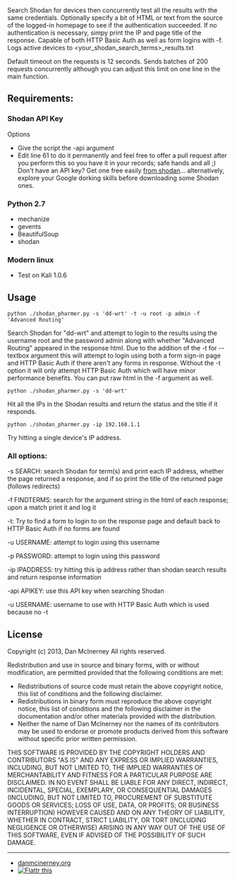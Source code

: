 Search Shodan for devices then concurrently test all the results with the same credentials. Optionally specify a bit of HTML or text from the source of the logged-in homepage to see if the authentication succeeded. If no authentication is necessary, simpy print the IP and page title of the response. Capable of both HTTP Basic Auth as well as form logins with -f. Logs active devices to <your_shodan_search_terms>_results.txt

Default timeout on the requests is 12 seconds. Sends batches of 200 requests concurrently although you can adjust this limit on one line in the main function. 


Requirements:
-----

### Shodan API Key
Options
* Give the script the -api <YOUR API KEY> argument
* Edit line 61 to do it permanently and feel free to offer a pull request after you perform this so you have it in your records; safe hands and all ;)
Don't have an API key? Get one free easily [from shodan](http://www.shodanhq.com/account/register)... alternatively, explore your Google dorking skills before downloading some Shodan ones.

### Python 2.7
* mechanize
* gevents
* BeautifulSoup
* shodan

### Modern linux
* Test on Kali 1.0.6

Usage
-----

``` shell
python ./shodan_pharmer.py -s 'dd-wrt' -t -u root -p admin -f 'Advanced Routing'
```
Search Shodan for "dd-wrt" and attempt to login to the results using the username root and the password admin along with whether "Advanced Routing" appeared in the response html. Due to the addition of the -t for --textbox argument this will attempt to login using both a form sign-in page and HTTP Basic Auth if there aren't any forms in response. Without the -t option it will only attempt HTTP Basic Auth which will have minor performance benefits. You can put raw html in the -f argument as well.


``` shell
python ./shodan_pharmer.py -s 'dd-wrt'
```
Hit all the IPs in the Shodan results and return the status and the title if it responds.


``` shell
python ./shodan_pharmer.py -ip 192.168.1.1 
```
Try hitting a single device's IP address.


### All options:

-s SEARCH: search Shodan for term(s) and print each IP address, whether the page returned a response, and if so print the title of the returned page (follows redirects)

-f FINDTERMS: search for the argument string in the html of each response; upon a match print it and log it

-t: Try to find a form to login to on the response page and default back to HTTP Basic Auth if no forms are found 

-u USERNAME: attempt to login using this username

-p PASSWORD: attempt to login using this password

-ip IPADDRESS: try hitting this ip address rather than shodan search results and return response information

-api APIKEY: use this API key when searching Shodan

-u USERNAME: username to use with HTTP Basic Auth which is used because no -t


License
-------

Copyright (c) 2013, Dan McInerney
All rights reserved.

Redistribution and use in source and binary forms, with or without
modification, are permitted provided that the following conditions are met:
* Redistributions of source code must retain the above copyright notice, this list of conditions and the following disclaimer.
* Redistributions in binary form must reproduce the above copyright notice, this list of conditions and the following disclaimer in the documentation and/or other materials provided with the distribution.
* Neither the name of Dan McInerney nor the names of its contributors may be used to endorse or promote products derived from this software without specific prior written permission.

THIS SOFTWARE IS PROVIDED BY THE COPYRIGHT HOLDERS AND CONTRIBUTORS "AS IS" AND
ANY EXPRESS OR IMPLIED WARRANTIES, INCLUDING, BUT NOT LIMITED TO, THE IMPLIED
WARRANTIES OF MERCHANTABILITY AND FITNESS FOR A PARTICULAR PURPOSE ARE
DISCLAIMED. IN NO EVENT SHALL <COPYRIGHT HOLDER> BE LIABLE FOR ANY
DIRECT, INDIRECT, INCIDENTAL, SPECIAL, EXEMPLARY, OR CONSEQUENTIAL DAMAGES
(INCLUDING, BUT NOT LIMITED TO, PROCUREMENT OF SUBSTITUTE GOODS OR SERVICES;
LOSS OF USE, DATA, OR PROFITS; OR BUSINESS INTERRUPTION) HOWEVER CAUSED AND
ON ANY THEORY OF LIABILITY, WHETHER IN CONTRACT, STRICT LIABILITY, OR TORT
(INCLUDING NEGLIGENCE OR OTHERWISE) ARISING IN ANY WAY OUT OF THE USE OF THIS
SOFTWARE, EVEN IF ADVISED OF THE POSSIBILITY OF SUCH DAMAGE.


***
* [danmcinerney.org](danmcinerney.org)
* [![Flattr this](http://api.flattr.com/button/flattr-badge-large.png)](https://flattr.com/submit/auto?user_id=DanMcInerney&url=https://github.com/DanMcInerney/shodan_pharmer&title=shodan_pharmer&language=&tags=github&category=software) 
